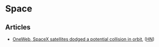 # Space

## Articles

- [OneWeb, SpaceX satellites dodged a potential collision in orbit](https://www.theverge.com/2021/4/9/22374262/oneweb-spacex-satellites-dodged-potential-collision-orbit-space-force), ([HN](https://news.ycombinator.com/item?id=26770815))

